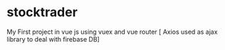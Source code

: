 # stocktrader
My First project in vue js using vuex and vue router [ Axios used as ajax library to deal with firebase DB]
